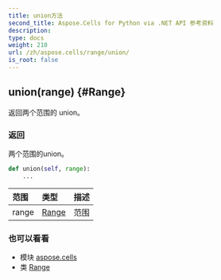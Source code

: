 ```yaml
---
title: union方法
second_title: Aspose.Cells for Python via .NET API 参考资料
description:
type: docs
weight: 210
url: /zh/aspose.cells/range/union/
is_root: false
---
```

##  union(range) {#Range}
返回两个范围的 union。


### 返回

两个范围的union。


```python
def union(self, range):
    ...
```


|范围|类型|描述|
| :- | :- | :- |
| range | [Range](/cells/python-net/zh/aspose.cells/range) |范围|



### 也可以看看
* 模块 [aspose.cells](../../)
* 类 [Range](/cells/python-net/zh/aspose.cells/range)
